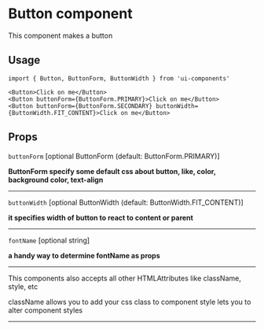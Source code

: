 # Button component

This component makes a button

## Usage

```JSX
import { Button, ButtonForm, ButtonWidth } from 'ui-components'

<Button>Click on me</Button>
<Button buttonForm={ButtonForm.PRIMARY}>Click on me</Button>
<Button buttonForm={ButtonForm.SECONDARY} buttonWidth={ButtonWidth.FIT_CONTENT}>Click on me</Button>
```

## Props

`buttonForm` [optional ButtonForm (default: ButtonForm.PRIMARY)]

**ButtonForm specify some default css about button, like, color, background color, text-align**

---

`buttonWidth` [optional ButtonWidth (default: ButtonWidth.FIT_CONTENT)]

**it specifies width of button to react to content or parent**

---

`fontName` [optional string]

**a handy way to determine fontName as props**

---

This components also accepts all other HTMLAttributes like className, style, etc

className allows you to add your css class to component
style lets you to alter component styles

---

